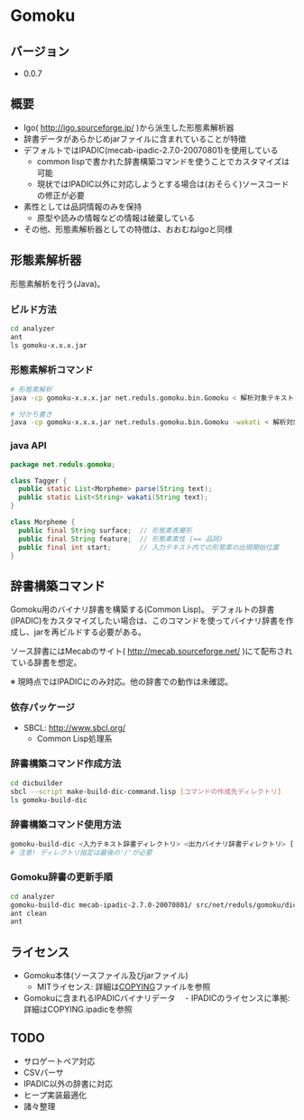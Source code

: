 Gomoku
============================

## バージョン

- 0.0.7

## 概要

- Igo( http://igo.sourceforge.jp/ )から派生した形態素解析器
- 辞書データがあらかじめjarファイルに含まれていることが特徴
- デフォルトではIPADIC(mecab-ipadic-2.7.0-20070801)を使用している
  - common lispで書かれた辞書構築コマンドを使うことでカスタマイズは可能
  - 現状ではIPADIC以外に対応しようとする場合は(おそらく)ソースコードの修正が必要
- 素性としては品詞情報のみを保持
  - 原型や読みの情報などの情報は破棄している
- その他、形態素解析器としての特徴は、おおむねIgoと同様


## 形態素解析器

形態素解析を行う(Java)。

### ビルド方法

```bash
cd analyzer
ant
ls gomoku-x.x.x.jar
```

### 形態素解析コマンド

```bash
# 形態素解析
java -cp gomoku-x.x.x.jar net.reduls.gomoku.bin.Gomoku < 解析対象テキスト

# 分かち書き
java -cp gomoku-x.x.x.jar net.reduls.gomoku.bin.Gomoku -wakati < 解析対象テキスト
```

### java API

```java
package net.reduls.gomoku;

class Tagger {
  public static List<Morpheme> parse(String text);
  public static List<String> wakati(String text);
}

class Morpheme {
  public final String surface;  // 形態素表層形
  public final String feature;  // 形態素素性 (== 品詞)
  public final int start;       // 入力テキスト内での形態素の出現開始位置
}
```

## 辞書構築コマンド

Gomoku用のバイナリ辞書を構築する(Common Lisp)。
デフォルトの辞書(IPADIC)をカスタマイズしたい場合は、このコマンドを使ってバイナリ辞書を作成し、jarを再ビルドする必要がある。

ソース辞書にはMecabのサイト( http://mecab.sourceforge.net/ )にて配布されている辞書を想定。

※ 現時点ではIPADICにのみ対応。他の辞書での動作は未確認。


### 依存パッケージ

- SBCL: http://www.sbcl.org/
  - Common Lisp処理系

### 辞書構築コマンド作成方法

```bash
cd dicbuilder
sbcl --script make-build-dic-command.lisp [コマンドの作成先ディレクトリ]
ls gomoku-build-dic
```

### 辞書構築コマンド使用方法

```bash
gomoku-build-dic <入力テキスト辞書ディレクトリ> <出力バイナリ辞書ディレクトリ> [テキスト辞書の文字コード(デフォルトはeuc-jp)]
# 注意! ディレクトリ指定は最後の'/'が必要
```

### Gomoku辞書の更新手順

```bash
cd analyzer
gomoku-build-dic mecab-ipadic-2.7.0-20070801/ src/net/reduls/gomoku/dicdata/  # 新しい辞書データで上書き
ant clean
ant
```

## ライセンス

- Gomoku本体(ソースファイル及びjarファイル)
  - MITライセンス: 詳細は[COPYING](COPYING)ファイルを参照
- Gomokuに含まれるIPADICバイナリデータ
　- IPADICのライセンスに準拠: 詳細はCOPYING.ipadicを参照


## TODO

- サロゲートペア対応
- CSVパーサ
- IPADIC以外の辞書に対応
- ヒープ実装最適化
- 諸々整理
